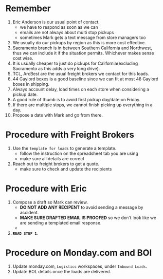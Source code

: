 # Remember
1. Eric Anderson is our usual point of contact.
	- we have to respond as soon as we can
	- emails are not always about multi stop pickups
	- sometimes Mark gets a text message from store managers too
2. We usually do our pickups by region as this is more cost effective.
3. Sacramento branch is in between Southern California and Northwest, thus we can include it if the situation permits. Whichever makes sense cost wise.
4. It is usually cheaper to just do pickups for California(excluding Sacramento as this adds a very long drive).
5. TCL, ArcBest are the usual freight brokers we contact for this loads.
6. 44 Gaylord boxes is a good baseline since we can fit at most 48 Gaylord boxes in shipping.
7. Always account delay, load times on each store when considering a pickup date.
8. A good rule of thumb is to avoid first pickup day/date on Friday.
9. If there are multiple stops, we cannot finish picking up everything in a day.
10. Propose a date with Mark and go from there.

# Procedure with Freight Brokers
1. Use the `template for loads` to generate a template.
	- follow the instruction on the spreadsheet tab you are using
	- make sure all details are correct
2. Reach out to freight brokers to get a quote.
	- make sure to check and update the recipients

# Procedure with Eric
1. Compose a draft so Mark can review.
	- **DO NOT ADD ANY RECIPENT** to avoid sending a message by accident.
	- **MAKE SURE DRAFTED EMAIL IS PROOFED** so we don't look like we are sending a templated email response.
	- 
2. **`READ STEP 1`**.

# Procedure on Monday.com and BOl
1. Update monday.com, `Logistics` workspaces, under `Inbound Loads`.
2. Update BOL details once the loads are delivered.